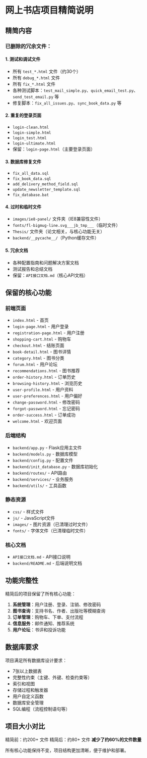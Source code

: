 # 网上书店项目精简说明

## 精简内容

### 已删除的冗余文件：

#### 1. 测试和调试文件
- 所有 `test_*.html` 文件（约30个）
- 所有 `debug_*.html` 文件
- 所有 `fix_*.html` 文件
- 各种测试脚本：`test_mail_simple.py`、`quick_email_test.py`、`send_test_email.py` 等
- 修复脚本：`fix_all_issues.py`、`sync_book_data.py` 等

#### 2. 重复的登录页面
- `login-clean.html`
- `login-simple.html`
- `login_test.html`
- `login-ultimate.html`
- 保留：`login-page.html`（主要登录页面）

#### 3. 数据库修复文件
- `fix_all_data.sql`
- `fix_book_data.sql`
- `add_delivery_method_field.sql`
- `update_newsletter_template.sql`
- `fix_database.bat`

#### 4. 过时和临时文件
- `images/ie8-panel/` 文件夹（IE8兼容性文件）
- `fonts/fl-bigmug-line.svg___jb_tmp___`（临时文件）
- `Thesis/` 文件夹（论文相关，与核心功能无关）
- `backend/__pycache__/`（Python缓存文件）

#### 5. 冗余文档
- 各种配置指南和问题解决方案文档
- 测试报告和总结文档
- 保留：`API接口文档.md`（核心API文档）

## 保留的核心功能

### 前端页面
- `index.html` - 首页
- `login-page.html` - 用户登录
- `registration-page.html` - 用户注册
- `shopping-cart.html` - 购物车
- `checkout.html` - 结账页面
- `book-detail.html` - 图书详情
- `category.html` - 图书分类
- `forum.html` - 用户论坛
- `recommendations.html` - 图书推荐
- `order-history.html` - 订单历史
- `browsing-history.html` - 浏览历史
- `user-profile.html` - 用户资料
- `user-preferences.html` - 用户偏好
- `change-password.html` - 修改密码
- `forgot-password.html` - 忘记密码
- `order-success.html` - 订单成功
- `welcome.html` - 欢迎页面

### 后端结构
- `backend/app.py` - Flask应用主文件
- `backend/models.py` - 数据库模型
- `backend/config.py` - 配置文件
- `backend/init_database.py` - 数据库初始化
- `backend/routes/` - API路由
- `backend/services/` - 业务服务
- `backend/utils/` - 工具函数

### 静态资源
- `css/` - 样式文件
- `js/` - JavaScript文件
- `images/` - 图片资源（已清理过时文件）
- `fonts/` - 字体文件（已清理临时文件）

### 核心文档
- `API接口文档.md` - API接口说明
- `backend/README.md` - 后端说明文档

## 功能完整性

精简后的项目保留了所有核心功能：

1. **系统管理**：用户注册、登录、注销、修改密码
2. **图书查询**：支持书名、作者、出版社等模糊查询
3. **订单管理**：购物车、下单、支付流程
4. **信息服务**：邮件通知、推荐系统
5. **用户论坛**：书评和投诉功能

## 数据库要求

项目满足所有数据库设计要求：
- 7张以上数据表
- 完整性约束（主键、外键、检查约束等）
- 索引和视图
- 存储过程和触发器
- 用户自定义函数
- 数据库安全管理
- SQL编程（流程控制语句等）

## 项目大小对比

精简前：约200+ 文件
精简后：约80+ 文件
**减少了约60%的文件数量**

所有核心功能保持不变，项目结构更加清晰，便于维护和部署。 